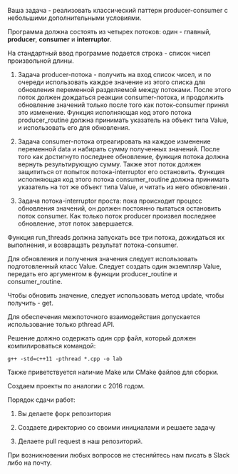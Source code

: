 Ваша задача - реализовать классический паттерн producer-consumer с небольшими дополнительными условиями.

Программа должна состоять из четырех потоков: один - главный, **producer**, **consumer** и **interruptor**. 

На стандартный ввод программе подается строка - список чисел произвольной длины. 

1. Задача producer-потока - получить на вход список чисел, и по очереди использовать каждое значение из этого списка для 
обновления переменной разделяемой между потоками. После этого поток должен дождаться реакции consumer-потока, и 
продолжить обновление значений только после того как поток-consumer принял это изменение. 
Функция исполняющая код этого потока producer_routine должна принимать указатель на объект типа Value, и использовать его для обновления.

2. Задача consumer-потока отреагировать на каждое изменение переменной data и набирать сумму полученных значений. 
После того как достигнуто последнее обновление, функция потока должна вернуть результирующую сумму. 
Также этот поток должен защититься от попыток потока-interruptor его остановить. 
Функция исполняющая код этого потока consumer_routine должна принимать указатель на тот же объект типа Value, и читать из него обновления .

3. Задача потока-interruptor проста: пока происходит процесс обновления значений, он должен постоянно пытаться остановить поток consumer. 
Как только поток producer произвел последнее обновление, этот поток завершается. 

Функция run_threads должна запускать все три потока, дожидаться их выполнения, и возвращать результат потока-consumer. 

Для обновления и получения значения следует использовать подготовленный класс Value. 
Следует создать один экземпляр Value, передать его аргументом в функции producer_routine и consumer_routine. 

Чтобы обновить значение, следует использовать метод update, чтобы получить - get. 

Для обеспечения межпоточного взаимодействия допускается использование только pthread API.

Решение должно содержать один cpp файл, который должен компилироваться командой: 
~~~~ 
g++ -std=c++11 -pthread *.cpp -o lab
~~~~

Также приветствуется наличие Make или CMake файлов для сборки. 

Создаем проекты по аналогии с 2016 годом.

Порядок сдачи работ: 
1) Вы делаете форк репозитория 

2) Создаете директорию со своими инициалами и решаете задачу 

3) Делаете pull request в наш репозиторий. 

При возникновении любых вопросов не стесняйтесь нам писать в Slack либо на почту. 
